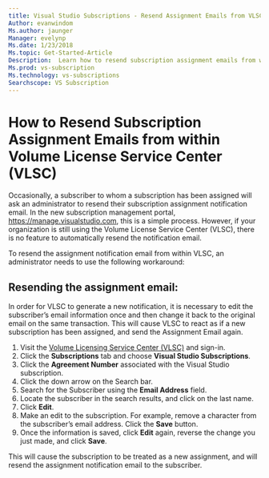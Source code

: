```yaml
---
title: Visual Studio Subscriptions - Resend Assignment Emails from VLSC 
Author: evanwindom
Ms.author: jaunger
Manager: evelynp
Ms.date: 1/23/2018
Ms.topic: Get-Started-Article
Description:  Learn how to resend subscription assignment emails from within VLSC
Ms.prod: vs-subscription
Ms.technology: vs-subscriptions
Searchscope: VS Subscription
---
```


# How to Resend Subscription Assignment Emails from within Volume License Service Center (VLSC)

Occasionally, a subscriber to whom a subscription has been assigned will ask an administrator to resend their subscription assignment notification email.  In the new subscription management portal, https://manage.visualstudio.com, this is a simple process.  However, if your organization is still using the Volume License Service Center (VLSC), there is no feature to automatically resend the notification email.  

To resend the assignment notification email from within VLSC, an administrator needs to use the following workaround:

## Resending the assignment email:

In order for VLSC to generate a new notification, it is necessary to edit the subscriber’s email information once and then change it back to the original email on the same transaction. This will cause VLSC to react as if a new subscription has been assigned, and send the Assignment Email again.

1.  Visit the [Volume Licensing Service Center (VLSC)](https://www.microsoft.com/Licensing/servicecenter/default.aspx) and sign-in.
2.  Click the **Subscriptions** tab and choose **Visual Studio Subscriptions**.
3.  Click the **Agreement Number** associated with the Visual Studio subscription.
4.  Click the down arrow on the Search bar. 
5.  Search for the Subscriber using the **Email Address** field.
6.  Locate the subscriber in the search results, and click on the last name. 
7.  Click **Edit**.
8.  Make an edit to the subscription. For example, remove a character from the subscriber’s email address. Click the **Save** button.
9.  Once the information is saved, click **Edit** again, reverse the change you just made, and click **Save**.  

This will cause the subscription to be treated as a new assignment, and will resend the assignment notification email to the subscriber.  